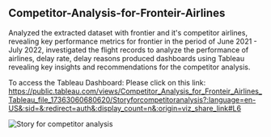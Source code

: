 ## Competitor-Analysis-for-Fronteir-Airlines

Analyzed the extracted dataset with frontier and it's competitor airlines, revealing key performance metrics for frontier in the period of June 2021 - July 2022, investigated the flight records to analyze the performance of airlines, delay rate, delay reasons produced dashboards using Tableau revealing key insights and recommendations for the competitor analysis. 

To access the Tableau Dashboard: Please click on this link: 
https://public.tableau.com/views/Competitor_Analysis_for_Fronteir_Airlines_Tableau_file_17363060680620/Storyforcompetitoranalysis?:language=en-US&:sid=&:redirect=auth&:display_count=n&:origin=viz_share_link#L6


![Story for competitor analysis](https://github.com/user-attachments/assets/e1cb1418-e85a-4dfc-bcb8-00ac598ef538)
